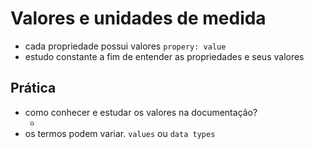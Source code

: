 # Valores e unidades de medida

* cada propriedade possui valores `propery: value`
* estudo constante a fim de entender as propriedades e seus valores

## Prática

* como conhecer e estudar os valores na documentação?
  -  <color> <length>
* os termos podem variar. `values` ou `data types`

